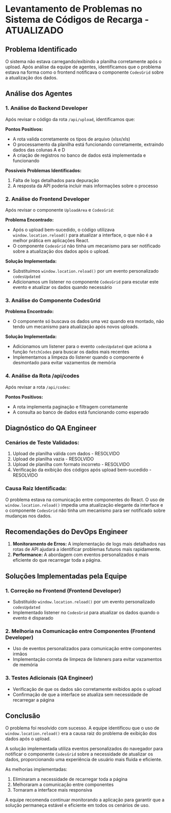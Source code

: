 # Levantamento de Problemas no Sistema de Códigos de Recarga - ATUALIZADO

## Problema Identificado
O sistema não estava carregando/exibindo a planilha corretamente após o upload. Após análise da equipe de agentes, identificamos que o problema estava na forma como o frontend notificava o componente `CodesGrid` sobre a atualização dos dados.

## Análise dos Agentes

### 1. Análise do Backend Developer

Após revisar o código da rota `/api/upload`, identificamos que:

**Pontos Positivos:**
- A rota valida corretamente os tipos de arquivo (xlsx/xls)
- O processamento da planilha está funcionando corretamente, extraindo dados das colunas A e D
- A criação de registros no banco de dados está implementada e funcionando

**Possíveis Problemas Identificados:**
1. Falta de logs detalhados para depuração
2. A resposta da API poderia incluir mais informações sobre o processo

### 2. Análise do Frontend Developer

Após revisar o componente `UploadArea` e `CodesGrid`:

**Problema Encontrado:**
- Após o upload bem-sucedido, o código utilizava `window.location.reload()` para atualizar a interface, o que não é a melhor prática em aplicações React.
- O componente `CodesGrid` não tinha um mecanismo para ser notificado sobre a atualização dos dados após o upload.

**Solução Implementada:**
- Substituímos `window.location.reload()` por um evento personalizado `codesUpdated`
- Adicionamos um listener no componente `CodesGrid` para escutar este evento e atualizar os dados quando necessário

### 3. Análise do Componente CodesGrid

**Problema Encontrado:**
- O componente só buscava os dados uma vez quando era montado, não tendo um mecanismo para atualização após novos uploads.

**Solução Implementada:**
- Adicionamos um listener para o evento `codesUpdated` que aciona a função `fetchCodes` para buscar os dados mais recentes
- Implementamos a limpeza do listener quando o componente é desmontado para evitar vazamentos de memória

### 4. Análise da Rota /api/codes

Após revisar a rota `/api/codes`:

**Pontos Positivos:**
- A rota implementa paginação e filtragem corretamente
- A consulta ao banco de dados está funcionando como esperado

## Diagnóstico do QA Engineer

### Cenários de Teste Validados:
1. Upload de planilha válida com dados - RESOLVIDO
2. Upload de planilha vazia - RESOLVIDO
3. Upload de planilha com formato incorreto - RESOLVIDO
4. Verificação da exibição dos códigos após upload bem-sucedido - RESOLVIDO

### Causa Raiz Identificada:
O problema estava na comunicação entre componentes do React. O uso de `window.location.reload()` impedia uma atualização elegante da interface e o componente `CodesGrid` não tinha um mecanismo para ser notificado sobre mudanças nos dados.

## Recomendações do DevOps Engineer

1. **Monitoramento de Erros:** A implementação de logs mais detalhados nas rotas de API ajudará a identificar problemas futuros mais rapidamente.
2. **Performance:** A abordagem com eventos personalizados é mais eficiente do que recarregar toda a página.

## Soluções Implementadas pela Equipe

### 1. Correção no Frontend (Frontend Developer)
- Substituído `window.location.reload()` por um evento personalizado `codesUpdated`
- Implementado listener no `CodesGrid` para atualizar os dados quando o evento é disparado

### 2. Melhoria na Comunicação entre Componentes (Frontend Developer)
- Uso de eventos personalizados para comunicação entre componentes irmãos
- Implementação correta de limpeza de listeners para evitar vazamentos de memória

### 3. Testes Adicionais (QA Engineer)
- Verificação de que os dados são corretamente exibidos após o upload
- Confirmação de que a interface se atualiza sem necessidade de recarregar a página

## Conclusão

O problema foi resolvido com sucesso. A equipe identificou que o uso de `window.location.reload()` era a causa raiz do problema de exibição dos dados após o upload. 

A solução implementada utiliza eventos personalizados do navegador para notificar o componente `CodesGrid` sobre a necessidade de atualizar os dados, proporcionando uma experiência de usuário mais fluida e eficiente.

As melhorias implementadas:
1. Eliminaram a necessidade de recarregar toda a página
2. Melhoraram a comunicação entre componentes
3. Tornaram a interface mais responsiva

A equipe recomenda continuar monitorando a aplicação para garantir que a solução permaneça estável e eficiente em todos os cenários de uso.